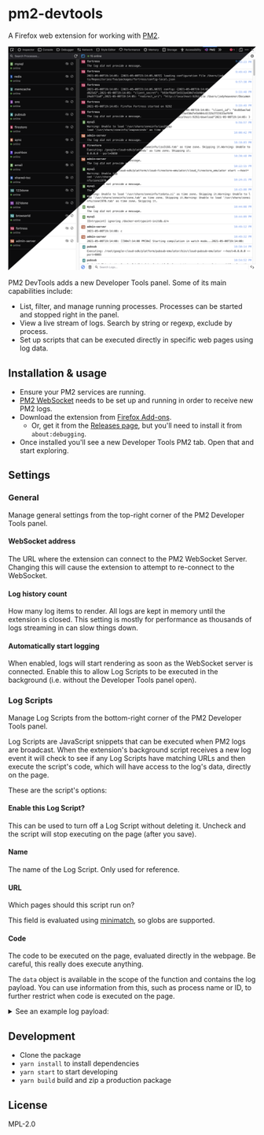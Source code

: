 # pm2-devtools

A Firefox web extension for working with [PM2](https://github.com/Unitech/pm2).

![Preview of PM2 DevTools](preview.png)

PM2 DevTools adds a new Developer Tools panel. Some of its main capabilities include:

- List, filter, and manage running processes. Processes can be started and stopped right in the panel.
- View a live stream of logs. Search by string or regexp, exclude by process.
- Set up scripts that can be executed directly in specific web pages using log data.

## Installation & usage

- Ensure your PM2 services are running.
- [PM2 WebSocket](https://www.npmjs.com/package/pm2-ws) needs to be set up and running in order to receive new PM2 logs.
- Download the extension from [Firefox Add-ons](https://addons.mozilla.org/firefox/addon/pm2-devtools/).
  - Or, get it from the [Releases page](https://github.com/jodyheavener/pm2-devtools/releases), but you'll need to install it from `about:debugging`.
- Once installed you'll see a new Developer Tools PM2 tab. Open that and start exploring.

## Settings

### General

Manage general settings from the top-right corner of the PM2 Developer Tools panel.

#### WebSocket address

The URL where the extension can connect to the PM2 WebSocket Server. Changing this will cause the extension to attempt to re-connect to the WebSocket.

#### Log history count

How many log items to render. All logs are kept in memory until the extension is closed. This setting is mostly for performance as thousands of logs streaming in can slow things down.

#### Automatically start logging

When enabled, logs will start rendering as soon as the WebSocket server is connected. Enable this to allow Log Scripts to be executed in the background (i.e. without the Developer Tools panel open).

### Log Scripts

Manage Log Scripts from the bottom-right corner of the PM2 Developer Tools panel.

Log Scripts are JavaScript snippets that can be executed when PM2 logs are broadcast. When the extension's background script receives a new log event it will check to see if any Log Scripts have matching URLs and then execute the script's code, which will have access to the log's data, directly on the page.

These are the script's options:

#### Enable this Log Script?

This can be used to turn off a Log Script without deleting it. Uncheck and the script will stop executing on the page (after you save).

#### Name

The name of the Log Script. Only used for reference.

#### URL

Which pages should this script run on?

This field is evaluated using [minimatch](https://github.com/isaacs/minimatch), so globs are supported.

#### Code

The code to be executed on the page, evaluated directly in the webpage. Be careful, this really does execute anything.

The `data` object is available in the scope of the function and contains the log payload. You can use information from this, such as process name or ID, to further restrict when code is executed on the page.

<details>
  <summary>See an example log payload:</summary>

```json
{
  "message": "some output from the service",
  "timestamp": 1619810341487,
  "pmId": 15,
  "name": "auth-db"
}
```

</details>

## Development

- Clone the package
- `yarn install` to install dependencies
- `yarn start` to start developing
- `yarn build` build and zip a production package

## License

MPL-2.0
